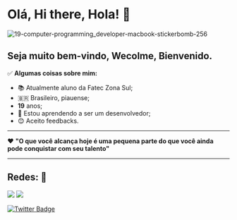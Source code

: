 # Olá, Hi there, Hola!  🎯


![19-computer-programming_developer-macbook-stickerbomb-256](https://user-images.githubusercontent.com/67933145/111560014-61b0dd80-8770-11eb-8434-5d110d395469.png)


## Seja muito bem-vindo, Wecolme, Bienvenido.  


✅ **Algumas coisas sobre mim:** 

- 📚  Atualmente aluno da Fatec Zona Sul; 
- 🇧🇷  Brasileiro, piauense;
- **19** anos;  
- 📖 Estou aprendendo a ser um desenvolvedor; 
- 😊 Aceito feedbacks.  

*** 

❤️ **"O que você alcança hoje é uma pequena parte do que você ainda pode conquistar com seu talento"** 

*** 

## **Redes:**  📱

<div>
  <a href = "mailto: marcosfelipek10@gmail.com"><img src="https://img.shields.io/badge/-Gmail-%23EA4335?style=for-the-badge&logo=gmail&logoColor=white" target="_blank"></a>
  <a href="https://www.linkedin.com/in/marcosfelipesl/" target="_blank"><img src="https://img.shields.io/badge/-LinkedIn-%230077B5?style=for-the-badge&logo=linkedin&logoColor=white" target="_blank"></a>
</div>


[![Twitter Badge](https://img.shields.io/badge/-@marcos_sl20-1ca0f1?style=flat-square&labelColor=1ca0f1&logo=twitter&logoColor=white&link=https://twitter.com/marcos_sl20)](https://twitter.com/marcos_sl20)
